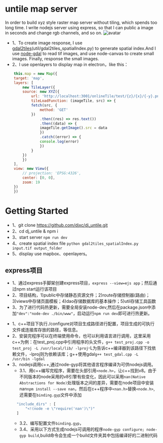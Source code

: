 # untile map server
In order to build xyz style raster map server without tiling, which spends too long time. I write nodejs server using express, so that I can public a image in seconds and change rgb channels, and so on.
![avatar](./test.gif)

* 1、To create image response, I use [gdal2tiles](https://gdal.org/programs/gdal2tiles.html)(util/gdal2tiles_spatialIndex.py) to generate spatial index.And I use [node-gdal](https://github.com/naturalatlas/node-gdal) to read tif images, and use node-canvas to create small images. Finally, response the small images.
* 2、I use openlayers to display map in electron，like this：
```javascript
    this.map = new Map({
    target: 'map',
    layers: [
        new TileLayer({
        source: new XYZ({
            url: 'http://localhost:3001/onlineTile/test/{z}/{x}/{-y}.png',
            tileLoadFunction: (imageTile, src) => {
            fetch(src, {
                method: 'GET'
            })
                .then((res) => res.text())
                .then((data) => {
                imageTile.getImage().src = data
                })
                .catch((error) => {
                console.log(error)
                })
            }
        })
        })
    ],
    view: new View({
        // projection: 'EPSG:4326',
        center: [0, 0],
        zoom: 19
    })
    })
```
# Getting Started
- 1、git clone https://github.com/djxc/dj_untile.git
- 2、cd dj_untile & npm i
- 3、start server `npm run dev`
- 4、create spatial index file `python gdal2tiles_spatialIndex.py input.tif output_folder`
- 5、display use mapbox、openlayers。

## express项目
* 1、通过express手脚架创建express项目，`express --view=ejs app`；然后通过npm start运行该项目
* 2、项目结构，1)public中存储静态资源文件；2)route存储控制器(路由)；3)views中存储页面模板；4)dao存储数据库的基本操作；5)util存储工具函数
* 3、为了进行代码热更新，需要全局安装node-dev,然后在package.json中添加`"dev":"node-dev ./bin/www"`，启动运行`npm run dev`即可进行热更新。

- 1、c++项目下执行./configure对项目生成路径进行配置，项目生成的可执行文件或连接库存放的路径，等信息。
- 2、安装完程序可以在终端使用命令，也可以利用语言进行调用，这里采用c++为例：在test_proj.cpp中引用程序的头文件，`g++ test_proj.cpp -o test_proj -L /usr/local/lib/ -lproj`-L为告诉c++编译器到该路径下找依赖文件，-lproj则为依赖该库；g++使用gdal`g++ test_gdal.cpp -L /usr/bin -lgdal`
- 3、nodejs调用c++,通过node-gyp将其他语言程序编译为可供nodejs调用。
  - 3.1、用c++编写完程序，需要在头部引用`<node.h>`，让c++找到v8。由于不同版本的node采用的v8引擎有些变化，因此可以采用`nan(Native Abstractions for Node)`处理版本之间的差异，需要在node项目中安装nan`npm install --save nan`，然后在c++程序中`<nan.h>`替换`<node.h>`,还需要在`binding.gyp`文件中添加
  ```javascript
    "include_dirs" : [ 
        "<!(node -e \"require('nan')\")"
    ]
  ```
  - 3.2、编写配置文件`binding.gyp`，
  - 3.4、采用以下方式生成nodejs可调用的程序`node-gyp configure; node-gyp build`,build命令会生成一个build文件夹其中包括编译好的二进制代码